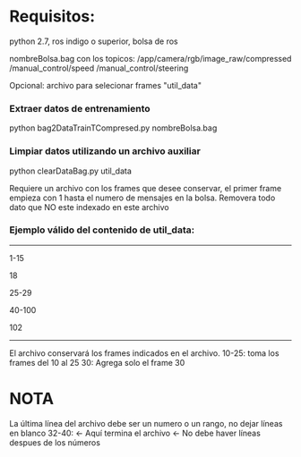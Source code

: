 # Requisitos:
python 2.7, ros indigo o superior, bolsa de ros

nombreBolsa.bag con los topicos:
	/app/camera/rgb/image_raw/compressed
	/manual_control/speed
	/manual_control/steering

Opcional: archivo para selecionar frames "util_data"

### Extraer datos de entrenamiento
python bag2DataTrainTCompresed.py nombreBolsa.bag

### Limpiar datos utilizando un archivo auxiliar
python clearDataBag.py util_data

Requiere un archivo con los frames que desee conservar,
el primer frame empieza con 1 hasta el numero de mensajes en la bolsa.
Removera todo dato que NO este indexado en este archivo 

### Ejemplo válido del contenido de util_data:
----
1-15

18

25-29

40-100

102

----

El archivo conservará los frames indicados en el archivo.
10-25: toma los frames del 10 al 25
30: Agrega solo el frame 30

# NOTA
La última línea del archivo debe ser un numero o un rango, no dejar líneas en blanco
32-40: <- Aquí termina el archivo
<- No debe haver líneas despues de los números

